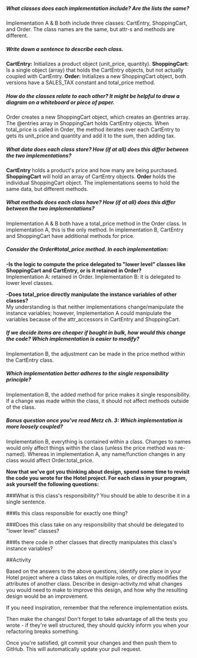 ##### What classes does each implementation include? Are the lists the same?  
Implementation A & B both include three classes: CartEntry, ShoppingCart, and Order. The class names are the same, but attr-s and methods are different.

##### Write down a sentence to describe each class.  
**CartEntry:** Initializes a product object (unit_price, quantity). **ShoppingCart:** Is a single object (array) that holds the CartEntry objects, but not actually coupled with CartEntry. **Order:** Initializes a new ShoppingCart object, both versions have a SALES_TAX constant and total_price method.

##### How do the classes relate to each other? It might be helpful to draw a diagram on a whiteboard or piece of paper.  
Order creates a new ShoppingCart object, which creates an @entries array. The @entries array in ShoppingCart holds CartEntry objects. When total_price is called in Order, the method iterates over each CartEntry to gets its unit_price and quantity and add it to the sum, then adding tax.

##### What **data** does each class store? How (if at all) does this differ between the two implementations?  
**CartEntry** holds a product's price and how many are being purchased. **ShoppingCart** will hold an array of CartEntry objects. **Order** holds the individual ShoppingCart object. The implementations seems to hold the same data, but different methods.

##### What **methods** does each class have? How (if at all) does this differ between the two implementations?  
Implementation A & B both have a total_price method in the Order class. In implementation A, this is the only method. In implementation B, CartEntry and ShoppingCart have additional methods for price.

##### Consider the Order#total_price method. In each implementation:
**-Is the logic to compute the price delegated to "lower level" classes like ShoppingCart and CartEntry, or is it retained in Order?**  
Implementation A: retained in Order. Implementation B: it is delegated to lower level classes.  

**-Does total_price directly manipulate the instance variables of other classes?**  
My understanding is that neither implementations change/manipulate the instance variables; however, Implementation A could manipulate the variables because of the attr_accessors in CartEntry and ShoppingCart.

##### If we decide items are cheaper if bought in bulk, how would this change the code? Which implementation is easier to modify?  
Implementation B, the adjustment can be made in the price method within the CartEntry class.

##### Which implementation better adheres to the single responsibility principle?  
Implementation B, the added method for price makes it single responsibility. If a change was made within the class, it should not affect methods outside of the class.

##### **Bonus question** once you've read Metz ch. 3: Which implementation is more loosely coupled?  
Implementation B, everything is contained within a class. Changes to names would only affect things within the class (unless the price method was re-named). Whereas in implementation A, any name/function changes in any class would affect Order.total_price.


**Now that we've got you thinking about design, spend some time to revisit the code you wrote for the Hotel project. For each class in your program, ask yourself the following questions:**

###What is this class's responsibility?
You should be able to describe it in a single sentence.

###Is this class responsible for exactly one thing?

###Does this class take on any responsibility that should be delegated to "lower level" classes?

###Is there code in other classes that directly manipulates this class's instance variables?

##Activity

Based on the answers to the above questions, identify one place in your Hotel project where a class takes on multiple roles, or directly modifies the attributes of another class. Describe in design-activity.md what changes you would need to make to improve this design, and how why the resulting design would be an improvement.

If you need inspiration, remember that the reference implementation exists.

Then make the changes! Don't forget to take advantage of all the tests you wrote - if they're well structured, they should quickly inform you when your refactoring breaks something.

Once you're satisfied, git commit your changes and then push them to GitHub. This will automatically update your pull request.

